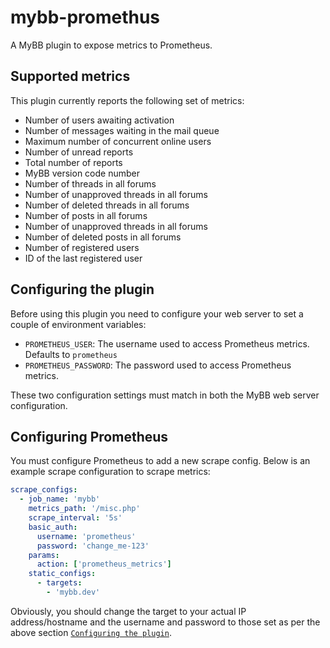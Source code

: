 # mybb-promethus

A MyBB plugin to expose metrics to Prometheus.

## Supported metrics

This plugin currently reports the following set of metrics:

- Number of users awaiting activation
- Number of messages waiting in the mail queue
- Maximum number of concurrent online users
- Number of unread reports
- Total number of reports
- MyBB version code number
- Number of threads in all forums
- Number of unapproved threads in all forums
- Number of deleted threads in all forums
- Number of posts in all forums
- Number of unapproved threads in all forums
- Number of deleted posts in all forums
- Number of registered users
- ID of the last registered user

## Configuring the plugin

Before using this plugin you need to configure your web server to set a couple of environment variables:

- `PROMETHEUS_USER`: The username used to access Prometheus metrics. Defaults to `prometheus`
- `PROMETHEUS_PASSWORD`: The password used to access Prometheus metrics.

These two configuration settings must match in both the MyBB web server configuration.

## Configuring Prometheus

You must configure Prometheus to add a new scrape config. Below is an example scrape configuration to scrape metrics:

```yaml
scrape_configs:
  - job_name: 'mybb'
    metrics_path: '/misc.php'
    scrape_interval: '5s'
    basic_auth:
      username: 'prometheus'
      password: 'change_me-123'
    params:
      action: ['prometheus_metrics']
    static_configs:
      - targets:
        - 'mybb.dev'
```

Obviously, you should change the target to your actual IP address/hostname and the username and password to those set as per the above section [`Configuring the plugin`](#configuring-the-plugin).